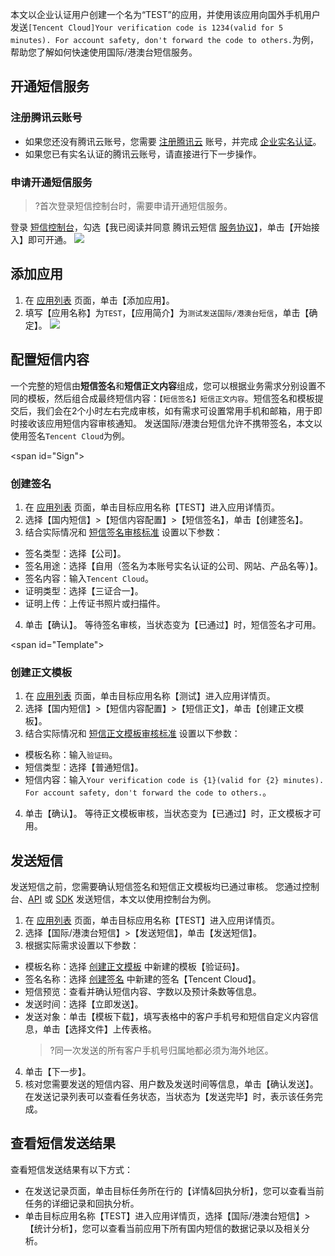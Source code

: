 本文以企业认证用户创建一个名为“TEST”的应用，并使用该应用向国外手机用户发送`[Tencent Cloud]Your verification code is 1234(valid for 5 minutes). For account safety, don't forward the code to others.`为例，帮助您了解如何快速使用国际/港澳台短信服务。

## 开通短信服务
### 注册腾讯云账号
- 如果您还没有腾讯云账号，您需要 [注册腾讯云](https://cloud.tencent.com/document/product/378/17985) 账号，并完成 [企业实名认证](https://cloud.tencent.com/document/product/378/10496)。
- 如果您已有实名认证的腾讯云账号，请直接进行下一步操作。

### 申请开通短信服务
>?首次登录短信控制台时，需要申请开通短信服务。

登录 [短信控制台](https://console.cloud.tencent.com/sms)，勾选【我已阅读并同意 腾讯云短信 [服务协议](https://cloud.tencent.com/document/product/382/15627)】，单击【开始接入】即可开通。
![](https://main.qcloudimg.com/raw/51d179b6751c9ad738cdca730a9049f2.png)

## 添加应用
1. 在 [应用列表](https://console.cloud.tencent.com/sms/smslist) 页面，单击【添加应用】。
2. 填写【应用名称】为`TEST`，【应用简介】为`测试发送国际/港澳台短信`，单击【确定】。
![](https://main.qcloudimg.com/raw/401a2d77c86ccf50c86db25962dc7f66.png)


## 配置短信内容
 一个完整的短信由**短信签名**和**短信正文内容**组成，您可以根据业务需求分别设置不同的模板，然后组合成最终短信内容：`【短信签名】短信正文内容`。短信签名和模板提交后，我们会在2个小时左右完成审核，如有需求可设置常用手机和邮箱，用于即时接收该应用短信内容审核通知。
发送国际/港澳台短信允许不携带签名，本文以使用签名`Tencent Cloud`为例。

<span id="Sign"></span>
### 创建签名
1. 在 [应用列表](https://console.cloud.tencent.com/sms/smslist) 页面，单击目标应用名称【TEST】进入应用详情页。
2. 选择【国内短信】>【短信内容配置】>【短信签名】，单击【创建签名】。
3. 结合实际情况和 [短信签名审核标准](https://cloud.tencent.com/document/product/382/13444#Sign) 设置以下参数：
 - 签名类型：选择【公司】。
 - 签名用途：选择【自用（签名为本账号实名认证的公司、网站、产品名等）】。
 - 签名内容：输入`Tencent Cloud`。
 - 证明类型：选择【三证合一】。
 - 证明上传：上传证书照片或扫描件。
4. 单击【确认】。
 等待签名审核，当状态变为【已通过】时，短信签名才可用。

<span id="Template"></span>
### 创建正文模板
1. 在 [应用列表](https://console.cloud.tencent.com/sms/smslist) 页面，单击目标应用名称【测试】进入应用详情页。
2. 选择【国内短信】>【短信内容配置】>【短信正文】，单击【创建正文模板】。
3. 结合实际情况和 [短信正文模板审核标准](https://cloud.tencent.com/document/product/382/13444#Template) 设置以下参数：
 - 模板名称：输入`验证码`。
 - 短信类型：选择【普通短信】。
 - 短信内容：输入`Your verification code is {1}(valid for {2} minutes). For account safety, don't forward the code to others.`。
4. 单击【确认】。
 等待正文模板审核，当状态变为【已通过】时，正文模板才可用。


## 发送短信
发送短信之前，您需要确认短信签名和短信正文模板均已通过审核。
您通过控制台、[API](https://cloud.tencent.com/document/product/382/13297) 或 [SDK](https://cloud.tencent.com/document/product/382/5804) 发送短信，本文以使用控制台为例。

1. 在 [应用列表](https://console.cloud.tencent.com/sms/smslist) 页面，单击目标应用名称【TEST】进入应用详情页。
2. 选择【国际/港澳台短信】>【发送短信】，单击【发送短信】。
3. 根据实际需求设置以下参数：
 - 模板名称：选择 [创建正文模板](#Template) 中新建的模板【验证码】。
 - 签名名称：选择 [创建签名](#Sign) 中新建的签名【Tencent Cloud】。
 - 短信预览：查看并确认短信内容、字数以及预计条数等信息。
 - 发送时间：选择【立即发送】。
 - 发送对象：单击【模板下载】，填写表格中的客户手机号和短信自定义内容信息，单击【选择文件】上传表格。
   >?同一次发送的所有客户手机号归属地都必须为海外地区。
   >
4. 单击【下一步】。
5. 核对您需要发送的短信内容、用户数及发送时间等信息，单击【确认发送】。
 在发送记录列表可以查看任务状态，当状态为【发送完毕】时，表示该任务完成。
 
## 查看短信发送结果
查看短信发送结果有以下方式：
- 在发送记录页面，单击目标任务所在行的【详情&回执分析】，您可以查看当前任务的详细记录和回执分析。
- 单击目标应用名称【TEST】进入应用详情页，选择【国际/港澳台短信】>【统计分析】，您可以查看当前应用下所有国内短信的数据记录以及相关分析。


